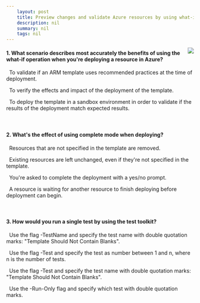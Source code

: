 ```yaml
---
    layout: post
    title: Preview changes and validate Azure resources by using what-if and the ARM template test toolkit 
    description: nil
    summary: nil
    tags: nil
---
```



 <a target="_blank" href="https://docs.microsoft.com/en-us/learn/modules/arm-template-test/8-knowledge-check/"><i class="fas fa-external-link-alt"></i> </a>
 <img align="right" src="https://docs.microsoft.com/en-us/learn/achievements/arm-template-test.svg">
####  1. What scenario describes most accurately the benefits of using the what-if operation when you're deploying a resource in Azure?


<i class='far fa-square'></i> &nbsp;&nbsp;To validate if an ARM template uses recommended practices at the time of deployment.

<i class='fas fa-check-square' style='color: Dodgerblue;'></i> &nbsp;&nbsp;To verify the effects and impact of the deployment of the template.

<i class='far fa-square'></i> &nbsp;&nbsp;To deploy the template in a sandbox environment in order to validate if the results of the deployment match expected results.
<br />
<br />
<br />

####  2. What's the effect of using complete mode when deploying?


<i class='fas fa-check-square' style='color: Dodgerblue;'></i> &nbsp;&nbsp;Resources that are not specified in the template are removed.

<i class='far fa-square'></i> &nbsp;&nbsp;Existing resources are left unchanged, even if they're not specified in the template.

<i class='far fa-square'></i> &nbsp;&nbsp;You're asked to complete the deployment with a yes/no prompt.

<i class='far fa-square'></i> &nbsp;&nbsp;A resource is waiting for another resource to finish deploying before deployment can begin.
<br />
<br />
<br />

####  3. How would you run a single test by using the test toolkit?


<i class='far fa-square'></i> &nbsp;&nbsp;Use the flag -TestName and specify the test name with double quotation marks: "Template Should Not Contain Blanks".

<i class='far fa-square'></i> &nbsp;&nbsp;Use the flag -Test and specify the test as number between 1 and n, where n is the number of tests.

<i class='fas fa-check-square' style='color: Dodgerblue;'></i> &nbsp;&nbsp;Use the flag -Test and specify the test name with double quotation marks: "Template Should Not Contain Blanks".

<i class='far fa-square'></i> &nbsp;&nbsp;Use the -Run-Only flag and specify which test with double quotation marks.
<br />
<br />
<br />
